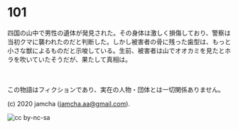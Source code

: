 

# 101

四国の山中で男性の遺体が発見された。その身体は激しく損傷しており、警察は当初クマに襲われたのだと判断した。しかし被害者の骨に残った歯型は、もっと小さな獣によるものだと示唆している。生前、被害者は山でオオカミを見たとホラを吹いていたそうだが、果たして真相は。

<br>  
<br>  
この物語はフィクションであり、実在の人物・団体とは一切関係ありません。  

(c) 2020 jamcha (jamcha.aa@gmail.com).  

![cc by-nc-sa](https://i.creativecommons.org/l/by-nc-sa/4.0/88x31.png)  

